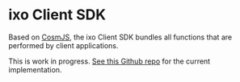 # ixo Client SDK

Based on [CosmJS](https://github.com/cosmos/cosmjs), the ixo Client SDK bundles all functions that are performed by client applications.

This is work in progress. [See this Github repo](https://github.com/ixofoundation/ixo-client-sdk) for the current implementation.
